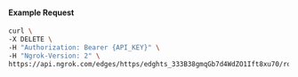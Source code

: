<!-- Code generated for API Clients. DO NOT EDIT. -->

#### Example Request

```bash
curl \
-X DELETE \
-H "Authorization: Bearer {API_KEY}" \
-H "Ngrok-Version: 2" \
https://api.ngrok.com/edges/https/edghts_333B38gmqGb7d4WdZO1Ift8xu70/routes/edghtsrt_333B3DiQ8dUv6yPPyrBubEpxnxU/compression
```
